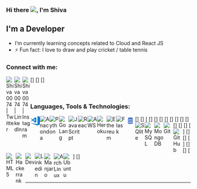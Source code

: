 ### Hi there <img src="https://media.giphy.com/media/hvRJCLFzcasrR4ia7z/giphy.gif" width="25px">, I'm Shiva

## I'm a Developer
- I’m currently learning concepts related to Cloud and React JS
- ⚡ Fun fact: I love to draw and play cricket / table tennis

### Connect with me:

[<img align="left" alt="Shiva0074 | Twitter" width="22px" src="https://cdn.jsdelivr.net/npm/simple-icons@v3/icons/twitter.svg" />]
[<img align="left" alt="Shiva0074 | LinkedIn" width="22px" src="https://cdn.jsdelivr.net/npm/simple-icons@v3/icons/linkedin.svg" />]
[<img align="left" alt="Shiva0074 | Instagram" width="22px" src="https://cdn.jsdelivr.net/npm/simple-icons@v3/icons/instagram.svg" />]

<br />

### Languages, Tools & Technologies:

[<img align="left" alt="Visual Studio Code" width="26px" src="https://raw.githubusercontent.com/github/explore/80688e429a7d4ef2fca1e82350fe8e3517d3494d/topics/visual-studio-code/visual-studio-code.png" />]
[<img align="left" alt="Anaconda" width="26px" src="https://cdn.jsdelivr.net/npm/simple-icons@3.4.1/icons/anaconda.svg" />]
[<img align="left" alt="Python" width="26px" src="https://cdn.jsdelivr.net/npm/simple-icons@3.4.1/icons/python.svg" />
[<img align="left" alt="GoLang" width="26px" src="https://cdn.jsdelivr.net/npm/simple-icons@3.4.1/icons/go.svg" />]
[<img align="left" alt="JavaScript" width="26px" src="https://cdn.jsdelivr.net/npm/simple-icons@3.4.1/icons/javascript.svg" />]
[<img align="left" alt="React" width="26px" src="https://cdn.jsdelivr.net/npm/simple-icons@3.4.1/icons/react.svg" />]
[<img align="left" alt="AWS" width="26px" src="https://cdn.jsdelivr.net/npm/simple-icons@3.4.1/icons/amazonaws.svg" />]
[<img align="left" alt="Heroku" width="26px" src="https://cdn.jsdelivr.net/npm/simple-icons@3.4.1/icons/heroku.svg" />]
[<img align="left" alt="Ethereum" width="26px" src="https://cdn.jsdelivr.net/npm/simple-icons@3.4.1/icons/ethereum.svg" />]
[<img align="left" alt="Flask" width="26px" src="https://cdn.jsdelivr.net/npm/simple-icons@3.4.1/icons/flask.svg" />]
[<img align="left" alt="SQL" width="26px" src="https://raw.githubusercontent.com/github/explore/80688e429a7d4ef2fca1e82350fe8e3517d3494d/topics/sql/sql.png" />]
[<img align="left" alt="SQlite" width="26px" src="https://cdn.jsdelivr.net/npm/simple-icons@3.4.1/icons/sqlite.svg" />]
[<img align="left" alt="MySQL" width="26px" src="https://cdn.jsdelivr.net/npm/simple-icons@3.4.1/icons/mysql.svg" />]
[<img align="left" alt="MongoDB" width="26px" src="https://cdn.jsdelivr.net/npm/simple-icons@3.4.1/icons/mongodb.svg" />]
[<img align="left" alt="Git" width="26px" src="https://cdn.jsdelivr.net/npm/simple-icons@3.4.1/icons/git.svg" />]
[<img align="left" alt="GitHub" width="26px" src="https://cdn.jsdelivr.net/npm/simple-icons@3.4.1/icons/github.svg" />][githublink]
[<img align="left" alt="HTML5" width="26px" src="https://cdn.jsdelivr.net/npm/simple-icons@3.4.1/icons/html5.svg" />]
[<img align="left" alt="Hackerrank" width="26px" src="https://cdn.jsdelivr.net/npm/simple-icons@3.4.1/icons/hackerrank.svg" />]
[<img align="left" alt="Dev" width="26px" src="https://cdn.jsdelivr.net/npm/simple-icons@3.4.1/icons/dev-dot-to.svg" />]
[<img align="left" alt="Linkedin" width="26px" src="https://cdn.jsdelivr.net/npm/simple-icons@3.4.1/icons/linkedin.svg" />]
[<img align="left" alt="Manjaro" width="26px" src="https://cdn.jsdelivr.net/npm/simple-icons@3.4.1/icons/manjaro.svg" />]
[<img align="left" alt="Arch Linux" width="26px" src="https://cdn.jsdelivr.net/npm/simple-icons@3.4.1/icons/archlinux.svg" />]
[<img align="left" alt="Ubuntu" width="26px" src="https://cdn.jsdelivr.net/npm/simple-icons@3.4.1/icons/lubuntu.svg" />]

<br />
<br />

---

[githublink]: https:github.com/Shiva0074
